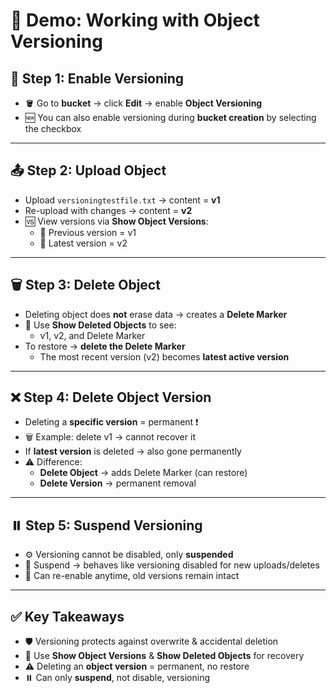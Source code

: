 # 🧪 Demo: Working with Object Versioning

## 🔑 Step 1: Enable Versioning
- 🪣 Go to **bucket** → click **Edit** → enable **Object Versioning**  
- 🆕 You can also enable versioning during **bucket creation** by selecting the checkbox  

---

## 📤 Step 2: Upload Object
- Upload `versioningtestfile.txt` → content = **v1**  
- Re-upload with changes → content = **v2**  
- 🆚 View versions via **Show Object Versions**:  
  - 📄 Previous version = v1  
  - 📄 Latest version = v2  

---

## 🗑️ Step 3: Delete Object
- Deleting object does **not** erase data → creates a **Delete Marker**  
- 🔎 Use **Show Deleted Objects** to see:  
  - v1, v2, and Delete Marker  
- To restore → **delete the Delete Marker**  
  - The most recent version (v2) becomes **latest active version**  

---

## ❌ Step 4: Delete Object Version
- Deleting a **specific version** = permanent ❗  
- 🗑️ Example: delete v1 → cannot recover it  
- If **latest version** is deleted → also gone permanently  
- ⚠️ Difference:  
  - **Delete Object** → adds Delete Marker (can restore)  
  - **Delete Version** → permanent removal  

---

## ⏸️ Step 5: Suspend Versioning
- ⚙️ Versioning cannot be disabled, only **suspended**  
- 📴 Suspend → behaves like versioning disabled for new uploads/deletes  
- 🔄 Can re-enable anytime, old versions remain intact  

---

## ✅ Key Takeaways
- 🛡️ Versioning protects against overwrite & accidental deletion  
- 🔎 Use **Show Object Versions** & **Show Deleted Objects** for recovery  
- ⚠️ Deleting an **object version** = permanent, no restore  
- ⏸️ Can only **suspend**, not disable, versioning  
